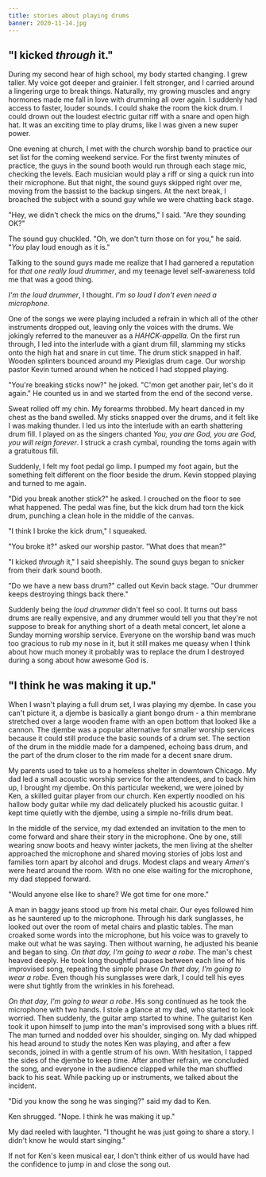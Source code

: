 ```yaml
---
title: stories about playing drums
banner: 2020-11-14.jpg
---
```


## "I kicked _through_ it."

During my second hear of high school, my body started changing.  I
grew taller.  My voice got deeper and grainier.  I felt stronger,
and I carried around a lingering urge to break things.  Naturally, my
growing muscles and angry hormones made me fall in love with drumming
all over again.  I suddenly had access to faster, louder sounds.  I
could shake the room the kick drum.  I could drown out the loudest
electric guitar riff with a snare and open high hat.  It was an
exciting time to play drums, like I was given a new super power.

One evening at church, I met with the church worship band to practice
our set list for the coming weekend service.  For the first twenty
minutes of practice, the guys in the sound booth would run through
each stage mic, checking the levels.  Each musician would play a riff
or sing a quick run into their microphone.  But that night, the sound
guys skipped right over me, moving from the bassist to the backup
singers.  At the next break, I broached the subject with a sound guy
while we were chatting back stage.

"Hey, we didn't check the mics on the drums," I said.  "Are they
sounding OK?"

The sound guy chuckled.  "Oh, we don't turn those on for you," he
said.  "_You_ play loud enough as it is."

Talking to the sound guys made me realize that I had garnered a
reputation for _that one really loud drummer_, and my teenage level
self-awareness told me that was a good thing.

_I'm the loud drummer_, I thought.  _I'm so loud I don't even need a
microphone._

One of the songs we were playing included a refrain in which all of
the other instruments dropped out, leaving only the voices with the
drums.  We jokingly referred to the maneuver as a _HAHCK-appella_.  On
the first run through, I led into the interlude with a giant drum
fill, slamming my sticks onto the high hat and snare in cut time.  The
drum stick snapped in half.  Wooden splinters bounced around my
Plexiglas drum cage.  Our worship pastor Kevin turned around when he
noticed I had stopped playing.

"You're breaking sticks now?" he joked.  "C'mon get another pair,
let's do it again."  He counted us in and we started from the end of
the second verse.

Sweat rolled off my chin.  My forearms throbbed.  My heart danced in
my chest as the band swelled.  My sticks snapped over the drums, and
it felt like I was making thunder.  I led us into the interlude with
an earth shattering drum fill.  I played on as the singers chanted
_You, you are God, you are God, you will reign forever_.  I struck a
crash cymbal, rounding the toms again with a gratuitous fill.

Suddenly, I felt my foot pedal go limp.  I pumped my foot again, but
the something felt different on the floor beside the drum.  Kevin
stopped playing and turned to me again.

"Did you break another stick?" he asked.  I crouched on the floor to
see what happened.  The pedal was fine, but the kick drum had torn the
kick drum, punching a clean hole in the middle of the canvas.

"I think I broke the kick drum," I squeaked.

"You broke it?" asked our worship pastor.  "What does that mean?"

"I kicked _through_ it," I said sheepishly.  The sound guys began to
snicker from their dark sound booth.

"Do we have a new bass drum?" called out Kevin back stage.  "Our
drummer keeps destroying things back there."

Suddenly being the _loud drummer_ didn't feel so cool.  It turns out
bass drums are really expensive, and any drummer would tell you that
they're not suppose to break for anything short of a death metal
concert, let alone a Sunday morning worship service.  Everyone on the
worship band was much too gracious to rub my nose in it, but it still
makes me queasy when I think about how much money it probably was to
replace the drum I destroyed during a song about how awesome God is.

## "I think he was making it up."

When I wasn't playing a full drum set, I was playing my djembe.  In
case you can't picture it, a djembe is basically a giant bongo drum -
a thin membrane stretched over a large wooden frame with an open
bottom that looked like a cannon.  The djembe was a popular
alternative for smaller worship services because it could still
produce the basic sounds of a drum set.  The section of the drum in
the middle made for a dampened, echoing bass drum, and the part of the
drum closer to the rim made for a decent snare drum.

My parents used to take us to a homeless shelter in downtown Chicago.
My dad led a small acoustic worship service for the attendees, and to
back him up, I brought my djembe.  On this particular weekend, we were
joined by Ken, a skilled guitar player from our church.  Ken expertly
noodled on his hallow body guitar while my dad delicately plucked his
acoustic guitar.  I kept time quietly with the djembe, using a simple
no-frills drum beat.

In the middle of the service, my dad extended an invitation to the men
to come forward and share their story in the microphone.  One by one,
still wearing snow boots and heavy winter jackets, the men living at
the shelter approached the microphone and shared moving stories of
jobs lost and families torn apart by alcohol and drugs.  Modest claps
and weary _Amen_'s were heard around the room.  With no one else
waiting for the microphone, my dad stepped forward.

"Would anyone else like to share?  We got time for one more."

A man in baggy jeans stood up from his metal chair.  Our eyes followed
him as he sauntered up to the microphone.  Through his dark
sunglasses, he looked out over the room of metal chairs and plastic
tables.  The man croaked some words into the microphone, but his voice
was to gravely to make out what he was saying.  Then without warning,
he adjusted his beanie and began to sing.  _On that day, I'm going to
wear a robe._  The man's chest heaved deeply.  He took long thoughtful
pauses between each line of his improvised song, repeating the simple
phrase _On that day, I'm going to wear a robe_.  Even though his
sunglasses were dark, I could tell his eyes were shut tightly from the
wrinkles in his forehead.

_On that day, I'm going to wear a robe_.  His song continued as he
took the microphone with two hands.  I stole a glance at my dad, who
started to look worried.  Then suddenly, the guitar amp started to
whine.  The guitarist Ken took it upon himself to jump into the man's
improvised song with a blues riff.  The man turned and nodded over his
shoulder, singing on.  My dad whipped his head around to study the
notes Ken was playing, and after a few seconds, joined in with a
gentle strum of his own.  With hesitation, I tapped the sides of the
djembe to keep time.  After another refrain, we concluded the song,
and everyone in the audience clapped while the man shuffled back to
his seat.  While packing up or instruments, we talked about the
incident.

"Did you know the song he was singing?" said my dad to Ken.

Ken shrugged.  "Nope.  I think he was making it up."

My dad reeled with laughter.  "I thought he was just going to share a
story.  I didn't know he would start singing."

If not for Ken's keen musical ear, I don't think either of us would
have had the confidence to jump in and close the song out.
